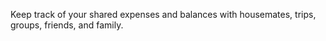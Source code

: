 Keep track of your shared expenses and balances with housemates, trips, groups, friends, and family.
